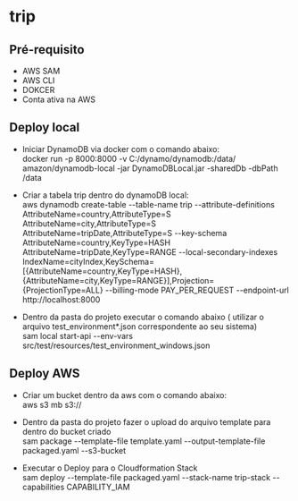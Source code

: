 # trip

## Pré-requisito

* AWS SAM
* AWS CLI
* DOKCER
* Conta ativa na AWS

## Deploy local
 
 * Iniciar DynamoDB via docker com o comando abaixo:  
   docker run -p 8000:8000 -v C:/dynamo/dynamodb:/data/ amazon/dynamodb-local -jar DynamoDBLocal.jar -sharedDb -dbPath /data
   
 * Criar a tabela trip dentro do dynamoDB local:  
    aws dynamodb create-table --table-name trip --attribute-definitions AttributeName=country,AttributeType=S AttributeName=city,AttributeType=S AttributeName=tripDate,AttributeType=S --key-schema AttributeName=country,KeyType=HASH AttributeName=tripDate,KeyType=RANGE --local-secondary-indexes IndexName=cityIndex,KeySchema=[{AttributeName=country,KeyType=HASH},{AttributeName=city,KeyType=RANGE}],Projection={ProjectionType=ALL} --billing-mode PAY_PER_REQUEST --endpoint-url http://localhost:8000
    
 * Dentro da pasta do projeto executar o comando abaixo ( utilizar o arquivo test_environment*.json correspondente ao seu sistema)  
   sam local start-api --env-vars src/test/resources/test_environment_windows.json
   
## Deploy AWS
  * Criar um bucket dentro da aws com o comando abaixo:  
    aws s3 mb s3://<bucketname>
  
  * Dentro da pasta do projeto fazer o upload do arquivo template para dentro do bucket criado  
    sam package  --template-file template.yaml  --output-template-file packaged.yaml  --s3-bucket <bucketname>
  
  * Executar o Deploy para o Cloudformation Stack  
    sam deploy --template-file packaged.yaml --stack-name trip-stack --capabilities CAPABILITY_IAM
